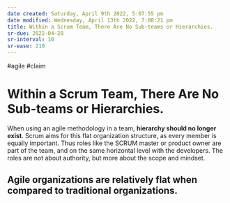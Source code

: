 ```yaml
---
date created: Saturday, April 9th 2022, 5:07:55 pm
date modified: Wednesday, April 13th 2022, 7:08:21 pm
title: Within a Scrum Team, There Are No Sub-teams or Hierarchies.
sr-due: 2022-04-28
sr-interval: 10
sr-ease: 210
---
```


#agile #claim

# Within a Scrum Team, There Are No Sub-teams or Hierarchies.

When using an agile methodology in a team, **hierarchy should no longer exist**. Scrum aims for this flat organization structure, as every member is equally important. Thus roles like the SCRUM master or product owner are part of the team, and on the same horizontal level with the developers. The roles are not about authority, but more about the scope and mindset. 

## Agile organizations are relatively flat when compared to traditional organizations.

